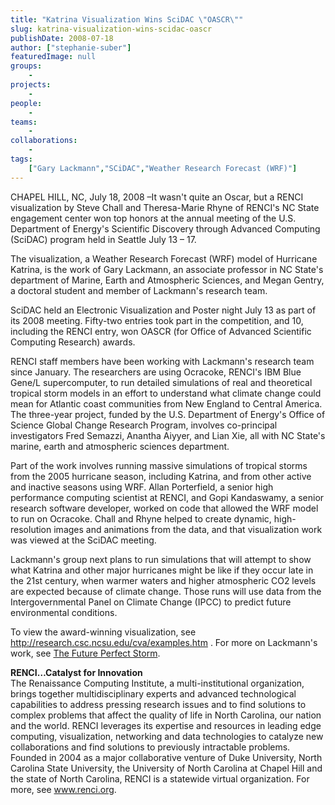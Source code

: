 ```yaml
---
title: "Katrina Visualization Wins SciDAC \"OASCR\""
slug: katrina-visualization-wins-scidac-oascr
publishDate: 2008-07-18
author: ["stephanie-suber"]
featuredImage: null
groups:
    - 
projects:
    - 
people:
    - 
teams: 
    - 
collaborations:
    - 
tags:
    ["Gary Lackmann","SCiDAC","Weather Research Forecast (WRF)"]
---
```

<p>CHAPEL HILL, NC, July 18, 2008 –It wasn't quite an Oscar, but a RENCI visualization by Steve Chall and Theresa-Marie Rhyne of RENCI's NC State engagement center won top honors at the annual meeting of the U.S. Department of Energy's Scientific Discovery through Advanced Computing (SciDAC) program held in Seattle July 13 – 17. </p>
<p>The visualization, a Weather Research Forecast (WRF) model of Hurricane Katrina, is the work of Gary Lackmann, an associate professor in NC State's department of Marine, Earth and Atmospheric Sciences, and Megan Gentry, a doctoral student and member of Lackmann's research team.</p>
<p>SciDAC held an Electronic Visualization and Poster night July 13 as part of its 2008 meeting. Fifty-two entries took part in the competition, and 10, including the RENCI entry, won OASCR (for Office of Advanced Scientific Computing Research) awards.</p>
<p>RENCI staff members have been working with Lackmann's research team since January. The researchers are using Ocracoke, RENCI's IBM Blue Gene/L supercomputer, to run detailed simulations of real and theoretical tropical storm models in an effort to understand what climate change could mean for Atlantic coast communities from New England to Central America. The three-year project, funded by the U.S. Department of Energy's Office of Science Global Change Research Program, involves co-principal investigators Fred Semazzi, Anantha Aiyyer, and Lian Xie, all with NC State's marine, earth and atmospheric sciences department.</p>
<p>Part of the work involves running massive simulations of tropical storms from the 2005 hurricane season, including Katrina, and from other active and inactive seasons using WRF. Allan Porterfield, a senior high performance computing scientist at RENCI, and Gopi Kandaswamy, a senior research software developer, worked on code that allowed the WRF model to run on Ocracoke. Chall and Rhyne helped to create dynamic, high-resolution images and animations from the data, and that visualization work was viewed at the SciDAC meeting.</p>
<p>Lackmann's group next plans to run simulations that will attempt to show what Katrina and other major hurricanes might be like if they occur late in the 21st century, when warmer waters and higher atmospheric CO2 levels are expected because of climate change. Those runs will use data from the Intergovernmental Panel on Climate Change (IPCC) to predict future environmental conditions.</p>
<p>To view the award-winning  visualization, see <a href="http://research.csc.ncsu.edu/cva/examples.htm" target="_blank">http://research.csc.ncsu.edu/cva/examples.htm</a> . For more on Lackmann's work, see <a href="https://www.renci.org/news/releases/the-future-perfect-storm">The Future Perfect Storm</a>.</p>
<p><strong>RENCI…Catalyst for  Innovation</strong><br />
The Renaissance Computing Institute, a multi-institutional organization, brings together multidisciplinary experts and advanced technological capabilities to address pressing research issues and to find solutions to complex problems that affect the quality of life in North Carolina, our nation and the world. RENCI leverages its expertise and resources in leading edge computing, visualization, networking and data technologies to catalyze new collaborations and find solutions to previously intractable problems. Founded in 2004 as a major collaborative venture of Duke University, North Carolina State University, the University of North Carolina at Chapel Hill and the state of North Carolina, RENCI is a statewide virtual organization. For more, see <a href="https://www.renci.org/">www.renci.org</a>.</p>


